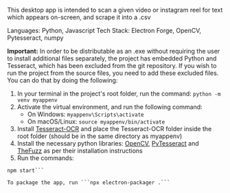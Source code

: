 This desktop app is intended to scan a given video or instagram reel for text which appears on-screen, and scrape it into a .csv

Languages: Python, Javascript
Tech Stack: Electron Forge, OpenCV, Pytesseract, numpy

**Important:**
In order to be distributable as an .exe without requiring the user to install additional files separately, the project has embedded Python and Tesseract, which has been excluded from the git repository.
If you wish to run the project from the source files, you need to add these excluded files.
You can do that by doing the following:

1. In your terminal in the project's root folder, run the command: ```python -m venv myappenv```
2. Activate the virtual environment, and run the following command:
    - On Windows: ```myappenv\Scripts\activate```
    - On macOS/Linux: ```source myappenv/bin/activate```
3. Install [Tesseract-OCR](https://github.com/tesseract-ocr/tesseract#installing-tesseract) and place the Tesseract-OCR folder inside the root folder (should be in the same directory as myappenv)
3. Install the necessary python libraries: [OpenCV](https://pypi.org/project/opencv-python/), [PyTesseract](https://pypi.org/project/pytesseract/) and [TheFuzz](https://pypi.org/project/thefuzz/) as per their installation instructions
4. Run the commands:
```npm install
npm start```

To package the app, run ```npx electron-packager .```